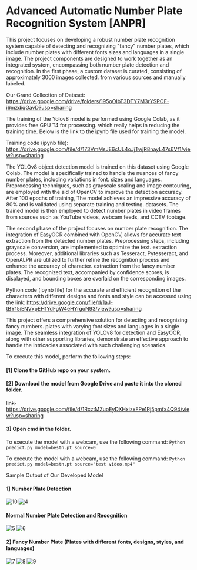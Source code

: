 # Advanced Automatic Number Plate Recognition System [ANPR]

This project focuses on developing a robust number plate recognition system capable of
detecting and recognizing "fancy" number plates, which include number plates with different fonts
sizes and languages in a single image. The project components are designed to work together as
an integrated system, encompassing both number plate detection and recognition.
In the first phase, a custom dataset is curated, consisting of approximately 3000 images collected.
from various sources and manually labeled.

Our Grand Collection of Dataset: https://drive.google.com/drive/folders/195oOIbT3DTY7M3rYSPOF-i6mzdiqGavD?usp=sharing

The training of the Yolov8 model is performed using Google Colab, as it provides free GPU T4 for processing.
which really helps in reducing the training time. Below is the link to the ipynb file used for training the model.

Training code (ipynb file): https://drive.google.com/file/d/173VmMsJE6cUL4oJjTwjR8nayL47s6Vf1/view?usp=sharing

The YOLOv8 object detection model is trained on this dataset using Google Colab. The model is
specifically trained to handle the nuances of fancy number plates, including variations in font.
sizes and languages. Preprocessing techniques, such as grayscale scaling and image contouring,
are employed with the aid of OpenCV to improve the detection accuracy. After 100 epochs of training,
The model achieves an impressive accuracy of 80% and is validated using separate training and testing.
datasets. The trained model is then employed to detect number plates in video frames from sources
such as YouTube videos, webcam feeds, and CCTV footage.

The second phase of the project focuses on number plate recognition. The integration of EasyOCR
combined with OpenCV, allows for accurate text extraction from the detected number plates.
Preprocessing steps, including grayscale conversion, are implemented to optimize the text.
extraction process. Moreover, additional libraries such as Tesseract, Pytesseract, and OpenALPR
are utilized to further refine the recognition process and enhance the accuracy of character.
extraction from the fancy number plates. The recognized text, accompanied by confidence scores,
is displayed, and bounding boxes are overlaid on the corresponding images.

Python code (ipynb file) for the accurate and efficient recognition of the characters with different designs and fonts
and style can be accessed using the link: https://drive.google.com/file/d/1aJ-tBY15iENVxpEH1YdFgW4eHYrgoN93/view?usp=sharing

This project offers a comprehensive solution for detecting and recognizing fancy numbers.
plates with varying font sizes and languages in a single image. The seamless integration of
YOLOv8 for detection and EasyOCR, along with other supporting libraries, demonstrate an
effective approach to handle the intricacies associated with such challenging scenarios.

To execute this model, perform the following steps:
#### [1] Clone the GitHub repo on your system.

#### [2] Download the model from Google Drive and paste it into the cloned folder.
link- https://drive.google.com/file/d/1RcztMZuoEyDXHxizxFPe1Rj5pmfx4Q94/view?usp=sharing

#### 3] Open cmd in the folder.
To execute the model with a webcam, use the following command:
     ```
     Python predict.py model=bestn.pt source=0
     ```

To execute the model with a webcam, use the following command:
     ```
     Python predict.py model=bestn.pt source="test video.mp4"
     ```

Sample Output of Our Developed Model

#### 1] Number Plate Detection

![10](https://github.com/samay-jain/Advanced-Automatic-Number-Plate-Recognition-System-ANPR-/assets/116068471/316583a5-7d81-4f36-b7d4-adc2b5562fa4)
![4](https://github.com/samay-jain/Advanced-Automatic-Number-Plate-Recognition-System-ANPR-/assets/116068471/3e046f30-2063-4e34-988c-e6b8426e7a69)

#### Normal Number Plate Detection and Recognition

![5](https://github.com/samay-jain/Advanced-Automatic-Number-Plate-Recognition-System-ANPR-/assets/116068471/7c873989-1f8b-486e-82e7-95e0a4bce30c)
![6](https://github.com/samay-jain/Advanced-Automatic-Number-Plate-Recognition-System-ANPR-/assets/116068471/2626a7ec-4485-418f-97c4-62ba2083f988)

#### 2] Fancy Number Plate (Plates with different fonts, designs, styles, and languages)

![7](https://github.com/samay-jain/Advanced-Automatic-Number-Plate-Recognition-System-ANPR-/assets/116068471/9fd100cc-cd6c-434e-b778-382f24cc22d8)
![8](https://github.com/samay-jain/Advanced-Automatic-Number-Plate-Recognition-System-ANPR-/assets/116068471/f304415e-4705-4d0e-8722-b44757bec80c)
![9](https://github.com/samay-jain/Advanced-Automatic-Number-Plate-Recognition-System-ANPR-/assets/116068471/2d24b807-08fb-4282-ad75-87c10f9af9a2)
